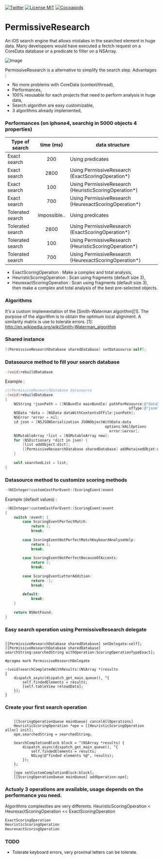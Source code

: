 [![Twitter](https://img.shields.io/badge/contact-@leverdeterre-green.svg)](http://twitter.com/leverdeterre)
[![License MIT](https://img.shields.io/badge/license-MIT-green.svg)](https://github.com/leverdeterre/PermissiveResearch/blob/master/LICENCE)
[![Cocoapods](http://img.shields.io/cocoapods/v/PermissiveResearch.svg)](https://github.com/leverdeterre/PermissiveResearch)

PermissiveResearch
==================

An iOS search engine that allows mistakes in the searched element in huge data.
Many developpers would have executed a fectch request on a CoreData database or a predicate to filter on a NSArray.

![Image](demo.png)

PermissiveResearch is a alternative to simplify the search step.
Advantages : 
- No more problems with CoreData (context/thread),
- Performances,
- 100% resusable for each projects that need to perform analysis in huge data,
- Search algorithm are easy customizable,
- 3 algorithms already implemented, 

### Performances (on iphone4, searchig in 5000 objects 4 properties)

|  Type of search  | time (ms) | data structure | 
| ------------- |:-------------:| -------------| 
|  Exact search  | 200 | Using predicates      |
|  Exact search  | 2800 | Using PermissiveResearch (ExactScoringOperation*)   |
|  Exact search  | 100 | Using PermissiveResearch (HeuristicScoringOperation*)  |
|  Exact search  | 700 | Using PermissiveResearch (HeurexactScoringOperation*)  |
|  Tolerated search  | impossible.. | Using predicates  |
|  Tolerated search  | 2800 | Using PermissiveResearch (ExactScoringOperation*)   |
|  Tolerated search  | 100 | Using PermissiveResearch (HeuristicScoringOperation*)  |
|  Tolerated search  | 700 | Using PermissiveResearch (HeurexactScoringOperation*)  |

* ExactScoringOperation : Make a complex and total analysis,
* HeuristicScoringOperation : Scan using fragments (default size 3),
* HeurexactScoringOperation : Scan using fragments (default size 3), then make a complex and total analysis of the best pre-selected objects.

### Algorithms
It's a custom implementation of the [Smith-Waterman algorithm][1].
The purpose of the algorithm is to obtain the optimum local alignment.
A similarity matrix is use to tolerate errors.
[1]: http://en.wikipedia.org/wiki/Smith–Waterman_algorithm

### Shared instance
```objective-c
[[PermissiveResearchDatabase sharedDatabase] setDatasource:self];
```

### Datasource method to fill your search database
```objective-c
-(void)rebuildDatabase
```

Example :

```objective-c
///PermissiveResearchDatabase datasource
-(void)rebuildDatabase
{
    NSString *jsonPath = [[NSBundle mainBundle] pathForResource:@"data5000"
                                                         ofType:@"json"];
    NSData *data = [NSData dataWithContentsOfFile:jsonPath];
    NSError *error = nil;
    id json = [NSJSONSerialization JSONObjectWithData:data
                                              options:kNilOptions
                                                error:&error];
    NSMutableArray *list = [NSMutableArray new];
    for (NSDictionary *dict in json) {
        [list addObject:dict];
        [[PermissiveResearchDatabase sharedDatabase] addRetainedObjet:dict forKey:[dict objectForKey:@"name"]];
    }
    
    self.searchedList = list;
}
```

### Datasource method to customize scoring methods
```objective-c
-(NSInteger)customCostForEvent:(ScoringEvent)event
```

Example (default values) : 
```objective-c
-(NSInteger)customCostForEvent:(ScoringEvent)event
{
    switch (event) {
        case ScoringEventPerfectMatch:
            return 2;
            break;
           
        case ScoringEventNotPerfectMatchKeyboardAnalyseHelp:
            return 1;
            break;
            
        case ScoringEventNotPerfectBecauseOfAccents:
            return 2;
            break;
            
        case ScoringEventLetterAddition:
            return -1;
            break;
            
        default:
            break;
    }
    
    return NSNotFound;
}
```


### Easy search operation using PermissiveResearch delegate
```objective-

[[PermissiveResearchDatabase sharedDatabase] setDelegate:self];
[[PermissiveResearchDatabase sharedDatabase] searchString:searchedString withOperation:ScoringOperationTypeExact];
    
#pragma mark PermissiveResearchDelegate

-(void)searchCompletedWithResults:(NSArray *)results
{
    dispatch_async(dispatch_get_main_queue(), ^{
        self.findedElements = results;
        [self.tableView reloadData];
    });
}
```

### Create your first search operation
```objective-

    [[ScoringOperationQueue mainQueue] cancelAllOperations]
    HeuristicScoringOperation *ope = [[HeuristicScoringOperation alloc] init];
    ope.searchedString = searchedString;
    
    SearchCompletionBlock block = ^(NSArray *results) {
        dispatch_async(dispatch_get_main_queue(), ^{
            self.findedElements = results;
            NSLog(@"finded elements %@", results);
        });
    };
    
    [ope setCustomCompletionBlock:block];
    [[ScoringOperationQueue mainQueue] addOperation:ope];

```

### Actualy 3 operations are available, usage depends on the performance you need. 
Algorithms complexities are very differents.
HeuristicScoringOperation < HeurexactScoringOperation << ExactScoringOperation

```objective-c
ExactScoringOperation
HeuristicScoringOperation
HeurexactScoringOperation
```

### TODO
- Tolerate keyboard errors, very proximal letters can be tolerate.


